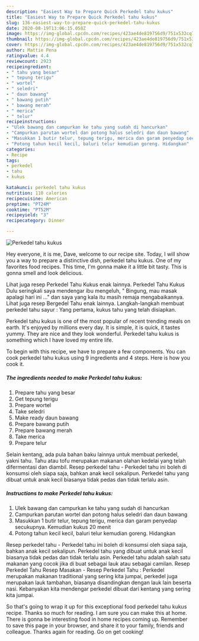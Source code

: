 ```yaml
---
description: "Easiest Way to Prepare Quick Perkedel tahu kukus"
title: "Easiest Way to Prepare Quick Perkedel tahu kukus"
slug: 136-easiest-way-to-prepare-quick-perkedel-tahu-kukus
date: 2020-08-19T13:06:15.058Z
image: https://img-global.cpcdn.com/recipes/423ae4de819756d9/751x532cq70/perkedel-tahu-kukus-foto-resep-utama.jpg
thumbnail: https://img-global.cpcdn.com/recipes/423ae4de819756d9/751x532cq70/perkedel-tahu-kukus-foto-resep-utama.jpg
cover: https://img-global.cpcdn.com/recipes/423ae4de819756d9/751x532cq70/perkedel-tahu-kukus-foto-resep-utama.jpg
author: Mattie Pena
ratingvalue: 4.4
reviewcount: 2923
recipeingredient:
- " tahu yang besar"
- " tepung terigu"
- " wortel"
- " seledri"
- " daun bawang"
- " bawang putih"
- " bawang merah"
- " merica"
- " telur"
recipeinstructions:
- "Ulek bawang dan campurkan ke tahu yang sudah di hancurkan"
- "Campurkan parutan wortel dan potong halus seledri dan daun bawang"
- "Masukkan 1 butir telur, tepung terigu, merica dan garam penyedap secukupnya. Kemudian kukus 20 menit"
- "Potong tahun kecil kecil, baluri telur kemudian goreng. Hidangkan"
categories:
- Recipe
tags:
- perkedel
- tahu
- kukus

katakunci: perkedel tahu kukus 
nutrition: 110 calories
recipecuisine: American
preptime: "PT24M"
cooktime: "PT52M"
recipeyield: "3"
recipecategory: Dinner

---
```



![Perkedel tahu kukus](https://img-global.cpcdn.com/recipes/423ae4de819756d9/751x532cq70/perkedel-tahu-kukus-foto-resep-utama.jpg)

Hey everyone, it is me, Dave, welcome to our recipe site. Today, I will show you a way to prepare a distinctive dish, perkedel tahu kukus. One of my favorites food recipes. This time, I'm gonna make it a little bit tasty. This is gonna smell and look delicious.

Lihat juga resep Perkedel Tahu Kukus enak lainnya. Perkedel Tahu Kukus Dulu seringkali saya mendengar ibu mengeluh, &#34; Bingung, mau masak apalagi hari ini …&#34; dan saya yang kala itu masih remaja mengabaikannya. Lihat juga resep Bergedel Tahu enak lainnya. Langkah-langkah membuat perkedel tahu sayur : Yang pertama, kukus tahu yang telah disiapkan.

Perkedel tahu kukus is one of the most popular of recent trending meals on earth. It's enjoyed by millions every day. It is simple, it is quick, it tastes yummy. They are nice and they look wonderful. Perkedel tahu kukus is something which I have loved my entire life.


To begin with this recipe, we have to prepare a few components. You can cook perkedel tahu kukus using 9 ingredients and 4 steps. Here is how you cook it.

<!--inarticleads1-->

##### The ingredients needed to make Perkedel tahu kukus:

1. Prepare  tahu yang besar
1. Get  tepung terigu
1. Prepare  wortel
1. Take  seledri
1. Make ready  daun bawang
1. Prepare  bawang putih
1. Prepare  bawang merah
1. Take  merica
1. Prepare  telur


Selain kentang, ada pula bahan baku lainnya untuk membuat perkedel, yakni tahu. Tahu atau tofu merupakan makanan olahan kedelai yang telah difermentasi dan diambil. Resep perkedel tahu - Perkedel tahu ini boleh di konsumsi oleh siapa saja, bahkan anak kecil sekalipun. Perkedel tahu yang dibuat untuk anak kecil biasanya tidak pedas dan tidak terlalu asin. 

<!--inarticleads2-->

##### Instructions to make Perkedel tahu kukus:

1. Ulek bawang dan campurkan ke tahu yang sudah di hancurkan
1. Campurkan parutan wortel dan potong halus seledri dan daun bawang
1. Masukkan 1 butir telur, tepung terigu, merica dan garam penyedap secukupnya. Kemudian kukus 20 menit
1. Potong tahun kecil kecil, baluri telur kemudian goreng. Hidangkan


Resep perkedel tahu - Perkedel tahu ini boleh di konsumsi oleh siapa saja, bahkan anak kecil sekalipun. Perkedel tahu yang dibuat untuk anak kecil biasanya tidak pedas dan tidak terlalu asin. Perkedel tahu adalah salah satu makanan yang cocok jika di buat sebagai lauk atau sebagai camilan. Resep Perkedel Tahu Resep Masakan - Resep Perkedel Tahu : Perkedel merupakan makanan traditional yang sering kita jumpai, perkedel juga merupakan lauk tambahan, biasanya disandingkan dengan lauk lain beserta nasi. Kebanyakan kita mendengar perkedel dibuat dari kentang yang sering kita jumpai. 

So that's going to wrap it up for this exceptional food perkedel tahu kukus recipe. Thanks so much for reading. I am sure you can make this at home. There is gonna be interesting food in home recipes coming up. Remember to save this page in your browser, and share it to your family, friends and colleague. Thanks again for reading. Go on get cooking!
